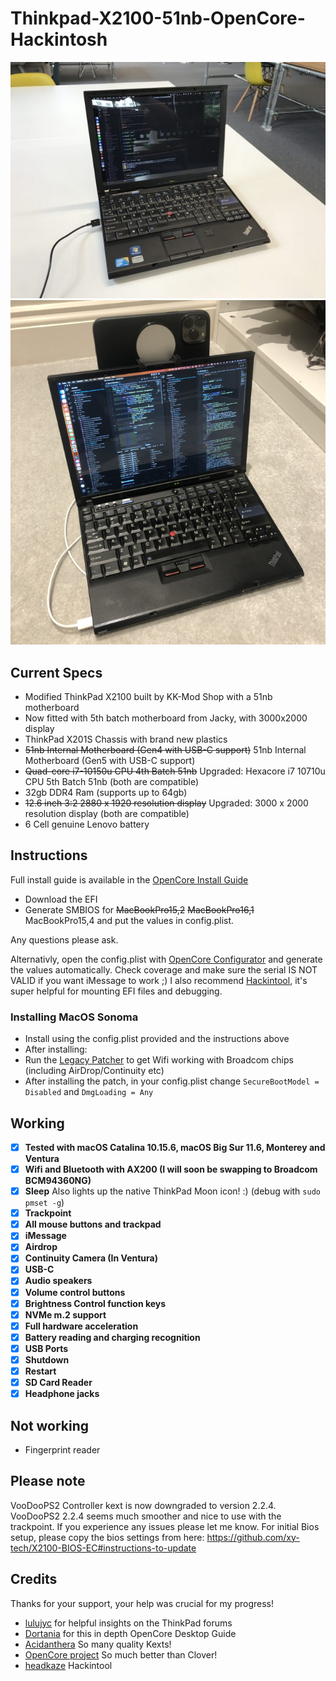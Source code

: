 # Thinkpad-X2100-51nb-OpenCore-Hackintosh

![Thinkpad X2100 hackintosh OpenCore](/thinkpad-x2100.jpg)
![Thinkpad X2100 using Iphone as webcam wirelessly](/thinkpad-x2100-continuity.jpg)

## Current Specs

- Modified ThinkPad X2100 built by KK-Mod Shop with a 51nb motherboard 
- Now fitted with 5th batch motherboard from Jacky, with 3000x2000 display
- ThinkPad X201S Chassis with brand new plastics
- ~~51nb Internal Motherboard (Gen4 with USB-C support)~~ 51nb Internal Motherboard (Gen5 with USB-C support)
- ~~Quad-core i7-10150u CPU 4th Batch 51nb~~ Upgraded: Hexacore i7 10710u CPU 5th Batch 51nb (both are compatible)
- 32gb DDR4 Ram (supports up to 64gb)
- ~~12.6 inch 3:2 2880 x 1920 resolution display~~ Upgraded: 3000 x 2000 resolution display (both are compatible)
- 6 Cell genuine Lenovo battery

## Instructions

Full install guide is available in the [OpenCore Install Guide](https://dortania.github.io/OpenCore-Install-Guide/troubleshooting/extended/kernel-issues.html#stuck-on-eb-log-exitbs-start)

- Download the EFI
- Generate SMBIOS for ~~MacBookPro15,2~~ ~~MacBookPro16,1~~ MacBookPro15,4 and put the values in config.plist. 

Any questions please ask.

Alternativly, open the config.plist with [OpenCore Configurator](https://github.com/notiflux/OpenCore-Configurator) and generate the values automatically. Check coverage and make sure the serial IS NOT VALID if you want iMessage to work ;) I also recommend [Hackintool](https://github.com/headkaze/Hackintool), it's super helpful for mounting EFI files and debugging.


### Installing MacOS Sonoma

- Install using the config.plist provided and the instructions above
- After installing:
- Run the [Legacy Patcher](https://dortania.github.io/OpenCore-Legacy-Patcher/BUILD.html) to get Wifi working with Broadcom chips (including AirDrop/Continuity etc)
- After installing the patch, in your config.plist change `SecureBootModel = Disabled` and `DmgLoading = Any`



## Working

- [x] **Tested with macOS Catalina 10.15.6, macOS Big Sur 11.6, Monterey and Ventura**
- [x] **Wifi and Bluetooth with AX200 (I will soon be swapping to Broadcom BCM94360NG)**
- [x] **Sleep** Also lights up the native ThinkPad Moon icon! :) (debug with `sudo pmset -g`)
- [x] **Trackpoint**
- [x] **All mouse buttons and trackpad**
- [x] **iMessage**
- [x] **Airdrop**
- [x] **Continuity Camera (In Ventura)**
- [x] **USB-C**
- [x] **Audio speakers**
- [x] **Volume control buttons**
- [x] **Brightness Control function keys**
- [x] **NVMe m.2 support**
- [x] **Full hardware acceleration**
- [x] **Battery reading and charging recognition**
- [x] **USB Ports**
- [x] **Shutdown**
- [x] **Restart**
- [x] **SD Card Reader**
- [x] **Headphone jacks**

## Not working

- Fingerprint reader

## Please note

VooDooPS2 Controller kext is now downgraded to version 2.2.4. VooDooPS2 2.2.4 seems much smoother and nice to use with the trackpoint. If you experience any issues please let me know. For initial Bios setup, please copy the bios settings from here: https://github.com/xy-tech/X2100-BIOS-EC#instructions-to-update

## Credits

Thanks for your support, your help was crucial for my progress!

- [lulujyc](https://github.com/lulujyc/51nb-X210-Hackintosh) for helpful insights on the ThinkPad forums
- [Dortania](https://github.com/dortania) for this in depth OpenCore Desktop Guide
- [Acidanthera](https://github.com/acidanthera) So many quality Kexts!
- [OpenCore project](https://github.com/OpenCorePkg) So much better than Clover!
- [headkaze](https://github.com/headkaze) Hackintool
